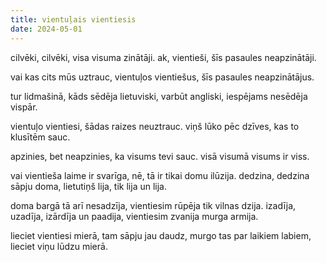 ```yaml
---
title: vientuļais vientiesis
date: 2024-05-01
---
```

cilvēki, cilvēki,
visa visuma zinātāji.
ak, vientieši, 
šīs pasaules neapzinātāji.

vai kas cits mūs uztrauc,
vientuļos vientiešus,
šīs pasaules neapzinātājus.

tur lidmašinā,
kāds sēdēja lietuviski,
varbūt angliski,
iespējams nesēdēja vispār.

vientuļo vientiesi,
šādas raizes neuztrauc.
viņš lūko pēc dzīves,
kas to klusītēm sauc.

apzinies, bet neapzinies,
ka visums tevi sauc.
visā visumā visums ir viss.

vai vientieša laime ir svarīga,
nē, tā ir tikai domu ilūzija.
dedzina, dedzina sāpju doma,
lietutiņš lija, tik lija un lija.

doma bargā tā arī nesadzīja,
vientiesim rūpēja tik vilnas dzija.
izadīja, uzadīja, izārdīja un paadija,
vientiesim zvanija murga armija.

lieciet vientiesi mierā,
tam sāpju jau daudz,
murgo tas par laikiem labiem,
lieciet viņu lūdzu mierā.
